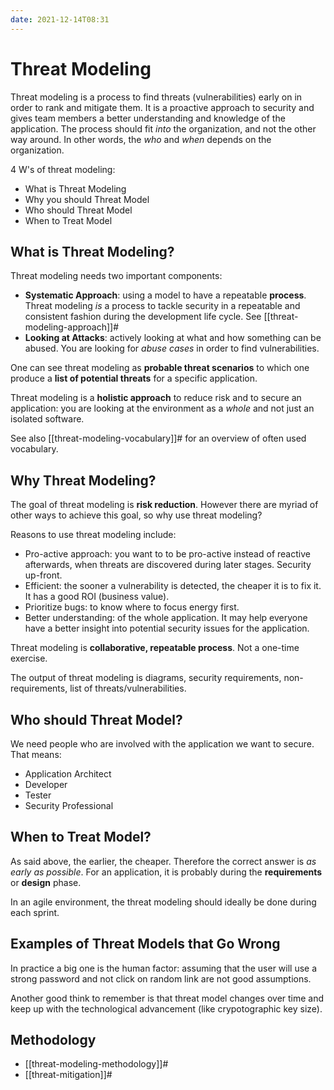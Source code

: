 ```yaml
---
date: 2021-12-14T08:31
---
```


Threat Modeling
===============

Threat modeling is a process to find threats (vulnerabilities) early on
in order to rank and mitigate them. It is a proactive approach to
security and gives team members a better understanding and knowledge of
the application. The process should fit *into* the organization, and not
the other way around. In other words, the *who* and *when* depends on
the organization.

4 W's of threat modeling:

-   What is Threat Modeling
-   Why you should Threat Model
-   Who should Threat Model
-   When to Treat Model

What is Threat Modeling?
------------------------

Threat modeling needs two important components:

-   **Systematic Approach**: using a model to have a repeatable
    **process**. Threat modeling *is* a process to tackle security in a
    repeatable and consistent fashion during the development life cycle.
    See [[threat-modeling-approach]]#
-   **Looking at Attacks**: actively looking at what and how something
    can be abused. You are looking for *abuse cases* in order to find
    vulnerabilities.

One can see threat modeling as **probable threat scenarios** to which
one produce a **list of potential threats** for a specific application.

Threat modeling is a **holistic approach** to reduce risk and to secure
an application: you are looking at the environment as a *whole* and not
just an isolated software.

See also [[threat-modeling-vocabulary]]# for an overview of often used
vocabulary.

Why Threat Modeling?
--------------------

The goal of threat modeling is **risk reduction**. However there are
myriad of other ways to achieve this goal, so why use threat modeling?

Reasons to use threat modeling include:

-   Pro-active approach: you want to to be pro-active instead of
    reactive afterwards, when threats are discovered during later
    stages. Security up-front.
-   Efficient: the sooner a vulnerability is detected, the cheaper it is
    to fix it. It has a good ROI (business value).
-   Prioritize bugs: to know where to focus energy first.
-   Better understanding: of the whole application. It may help everyone
    have a better insight into potential security issues for the
    application.

Threat modeling is **collaborative, repeatable process**. Not a one-time
exercise.

The output of threat modeling is diagrams, security requirements,
non-requirements, list of threats/vulnerabilities.

Who should Threat Model?
------------------------

We need people who are involved with the application we want to secure.
That means:

-   Application Architect
-   Developer
-   Tester
-   Security Professional

When to Treat Model?
--------------------

As said above, the earlier, the cheaper. Therefore the correct answer is
*as early as possible*. For an application, it is probably during the
**requirements** or **design** phase.

In an agile environment, the threat modeling should ideally be done
during each sprint.

Examples of Threat Models that Go Wrong
---------------------------------------

In practice a big one is the human factor: assuming that the user will
use a strong password and not click on random link are not good
assumptions.

Another good think to remember is that threat model changes over time
and keep up with the technological advancement (like crypotographic key
size).

Methodology
-----------

- [[threat-modeling-methodology]]#
- [[threat-mitigation]]#

